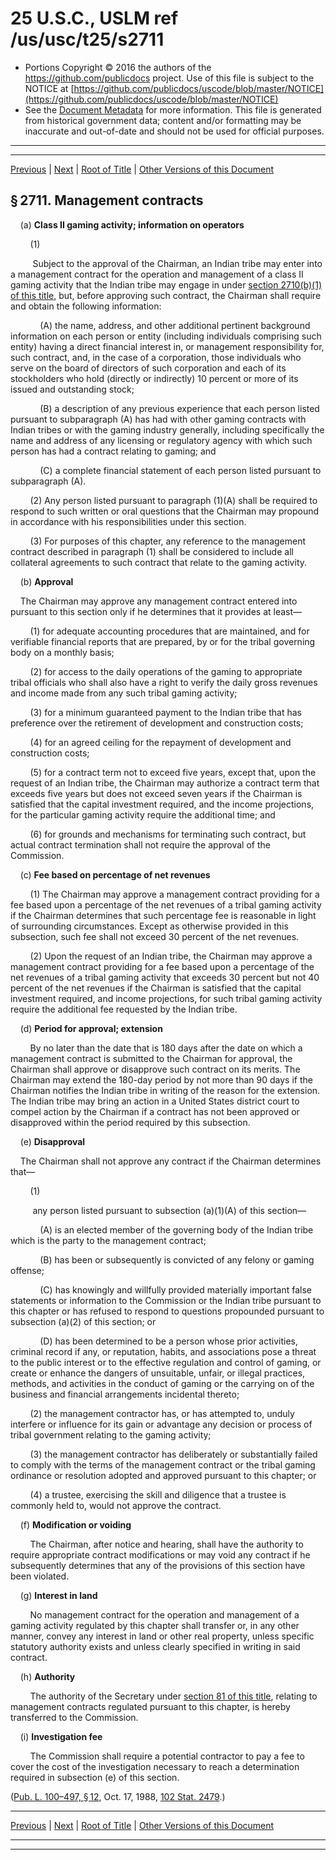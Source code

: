 ---
---

# 25 U.S.C., USLM ref /us/usc/t25/s2711

* Portions Copyright © 2016 the authors of the https://github.com/publicdocs project.
  Use of this file is subject to the NOTICE at [https://github.com/publicdocs/uscode/blob/master/NOTICE](https://github.com/publicdocs/uscode/blob/master/NOTICE)
* See the [Document Metadata](././../../../..//README.md) for more information.
  This file is generated from historical government data; content and/or formatting may be inaccurate and out-of-date and should not be used for official purposes.

----------
----------

[Previous](./../../../..//us/usc/t25/ch29/m__us_usc_t25_s2710.md) | [Next](./../../../..//us/usc/t25/ch29/m__us_usc_t25_s2712.md) | [Root of Title](./../../../../) | [Other Versions of this Document](https://publicdocs.github.io/go/links?ns=uslm&ref=%2Fus%2Fusc%2Ft25%2Fs2711)

## § 2711. Management contracts

    (a) __Class II gaming activity; information on operators__ 

        (1)

         Subject to the approval of the Chairman, an Indian tribe may enter into a management contract for the operation and management of a class II gaming activity that the Indian tribe may engage in under [section 2710(b)(1) of this title][/us/usc/t25/s2710/b/1], but, before approving such contract, the Chairman shall require and obtain the following information:

            (A) the name, address, and other additional pertinent background information on each person or entity (including individuals comprising such entity) having a direct financial interest in, or management responsibility for, such contract, and, in the case of a corporation, those individuals who serve on the board of directors of such corporation and each of its stockholders who hold (directly or indirectly) 10 percent or more of its issued and outstanding stock;

            (B) a description of any previous experience that each person listed pursuant to subparagraph (A) has had with other gaming contracts with Indian tribes or with the gaming industry generally, including specifically the name and address of any licensing or regulatory agency with which such person has had a contract relating to gaming; and

            (C) a complete financial statement of each person listed pursuant to subparagraph (A).

        (2) Any person listed pursuant to paragraph (1)(A) shall be required to respond to such written or oral questions that the Chairman may propound in accordance with his responsibilities under this section.

        (3) For purposes of this chapter, any reference to the management contract described in paragraph (1) shall be considered to include all collateral agreements to such contract that relate to the gaming activity.

    (b) __Approval__ 

    The Chairman may approve any management contract entered into pursuant to this section only if he determines that it provides at least—

        (1) for adequate accounting procedures that are maintained, and for verifiable financial reports that are prepared, by or for the tribal governing body on a monthly basis;

        (2) for access to the daily operations of the gaming to appropriate tribal officials who shall also have a right to verify the daily gross revenues and income made from any such tribal gaming activity;

        (3) for a minimum guaranteed payment to the Indian tribe that has preference over the retirement of development and construction costs;

        (4) for an agreed ceiling for the repayment of development and construction costs;

        (5) for a contract term not to exceed five years, except that, upon the request of an Indian tribe, the Chairman may authorize a contract term that exceeds five years but does not exceed seven years if the Chairman is satisfied that the capital investment required, and the income projections, for the particular gaming activity require the additional time; and

        (6) for grounds and mechanisms for terminating such contract, but actual contract termination shall not require the approval of the Commission.

    (c) __Fee based on percentage of net revenues__ 

        (1) The Chairman may approve a management contract providing for a fee based upon a percentage of the net revenues of a tribal gaming activity if the Chairman determines that such percentage fee is reasonable in light of surrounding circumstances. Except as otherwise provided in this subsection, such fee shall not exceed 30 percent of the net revenues.

        (2) Upon the request of an Indian tribe, the Chairman may approve a management contract providing for a fee based upon a percentage of the net revenues of a tribal gaming activity that exceeds 30 percent but not 40 percent of the net revenues if the Chairman is satisfied that the capital investment required, and income projections, for such tribal gaming activity require the additional fee requested by the Indian tribe.

    (d) __Period for approval; extension__ 

        By no later than the date that is 180 days after the date on which a management contract is submitted to the Chairman for approval, the Chairman shall approve or disapprove such contract on its merits. The Chairman may extend the 180-day period by not more than 90 days if the Chairman notifies the Indian tribe in writing of the reason for the extension. The Indian tribe may bring an action in a United States district court to compel action by the Chairman if a contract has not been approved or disapproved within the period required by this subsection.

    (e) __Disapproval__ 

    The Chairman shall not approve any contract if the Chairman determines that—

        (1)

         any person listed pursuant to subsection (a)(1)(A) of this section—

            (A) is an elected member of the governing body of the Indian tribe which is the party to the management contract;

            (B) has been or subsequently is convicted of any felony or gaming offense;

            (C) has knowingly and willfully provided materially important false statements or information to the Commission or the Indian tribe pursuant to this chapter or has refused to respond to questions propounded pursuant to subsection (a)(2) of this section; or

            (D) has been determined to be a person whose prior activities, criminal record if any, or reputation, habits, and associations pose a threat to the public interest or to the effective regulation and control of gaming, or create or enhance the dangers of unsuitable, unfair, or illegal practices, methods, and activities in the conduct of gaming or the carrying on of the business and financial arrangements incidental thereto;

        (2) the management contractor has, or has attempted to, unduly interfere or influence for its gain or advantage any decision or process of tribal government relating to the gaming activity;

        (3) the management contractor has deliberately or substantially failed to comply with the terms of the management contract or the tribal gaming ordinance or resolution adopted and approved pursuant to this chapter; or

        (4) a trustee, exercising the skill and diligence that a trustee is commonly held to, would not approve the contract.

    (f) __Modification or voiding__ 

        The Chairman, after notice and hearing, shall have the authority to require appropriate contract modifications or may void any contract if he subsequently determines that any of the provisions of this section have been violated.

    (g) __Interest in land__ 

        No management contract for the operation and management of a gaming activity regulated by this chapter shall transfer or, in any other manner, convey any interest in land or other real property, unless specific statutory authority exists and unless clearly specified in writing in said contract.

    (h) __Authority__ 

        The authority of the Secretary under [section 81 of this title][/us/usc/t25/s81], relating to management contracts regulated pursuant to this chapter, is hereby transferred to the Commission.

    (i) __Investigation fee__ 

        The Commission shall require a potential contractor to pay a fee to cover the cost of the investigation necessary to reach a determination required in subsection (e) of this section.

([Pub. L. 100–497, § 12][/us/pl/100/497/s12], Oct. 17, 1988, [102 Stat. 2479][/us/stat/102/2479].)

----------

[Previous](./../../../..//us/usc/t25/ch29/m__us_usc_t25_s2710.md) | [Next](./../../../..//us/usc/t25/ch29/m__us_usc_t25_s2712.md) | [Root of Title](./../../../../) | [Other Versions of this Document](https://publicdocs.github.io/go/links?ns=uslm&ref=%2Fus%2Fusc%2Ft25%2Fs2711)

----------
----------

[/us/usc/t25/s2710/b/1]: https://publicdocs.github.io/go/links?ns=uslm&ref=%2Fus%2Fusc%2Ft25%2Fs2710%2Fb%2F1
[/us/usc/t25/s81]: https://publicdocs.github.io/go/links?ns=uslm&ref=%2Fus%2Fusc%2Ft25%2Fs81
[/us/pl/100/497/s12]: https://publicdocs.github.io/go/links?ns=uslm&ref=%2Fus%2Fpl%2F100%2F497%2Fs12
[/us/stat/102/2479]: https://publicdocs.github.io/go/links?ns=uslm&ref=%2Fus%2Fstat%2F102%2F2479



